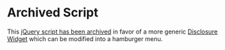 # Archived Script 

This [jQuery script has been archived](https://github.com/scottaohara/accessible_hamburger/tree/archived) in favor of a more generic [Disclosure Widget](https://github.com/scottaohara/aria_disclosure_widget) which can be modified into a hamburger menu.




